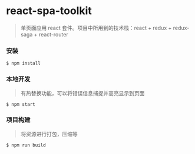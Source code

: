 # react-spa-toolkit

> 单页面应用 react 套件。项目中所用到的技术栈：react + redux + redux-saga + react-router

### 安装

```
$ npm install
```

### 本地开发

> 有热替换功能，可以将错误信息捕捉并高亮显示到页面

```
$ npm start
```

### 项目构建

> 将资源进行打包，压缩等

```
$ npm run build
```
